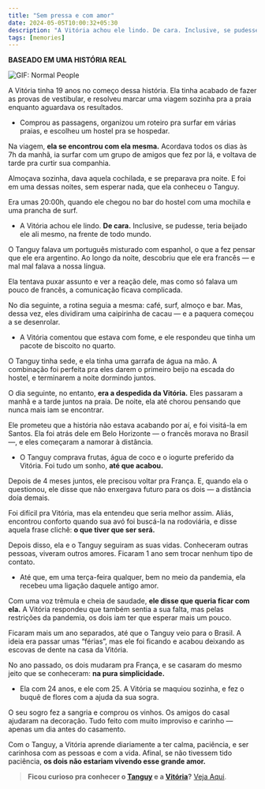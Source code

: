 ```yaml
---
title: "Sem pressa e com amor"
date: 2024-05-05T10:00:32+05:30
description: "A Vitória achou ele lindo. De cara. Inclusive, se pudesse, teria beijado ele ali mesmo, na frente de todo mundo."
tags: [memories]
---
```


**BASEADO EM UMA HISTÓRIA REAL**

![GIF: Normal People](https://substackcdn.com/image/fetch/w_1456,c_limit,f_auto,q_auto:good,fl_progressive:steep/https%3A%2F%2Fsubstack-post-media.s3.amazonaws.com%2Fpublic%2Fimages%2Fd14ee45a-17d8-4def-8015-05e17fd9d77c_540x350.gif)

A Vitória tinha 19 anos no começo dessa história. Ela tinha acabado de fazer as provas de vestibular, e resolveu marcar uma viagem sozinha pra a praia enquanto aguardava os resultados.

-   Comprou as passagens, organizou um roteiro pra surfar em várias praias, e escolheu um hostel pra se hospedar.
    

Na viagem,  **ela se encontrou com ela mesma.** Acordava todos os dias às 7h da manhã, ia surfar com um grupo de amigos que fez por lá, e voltava de tarde pra curtir sua companhia.

Almoçava sozinha, dava aquela cochilada, e se preparava pra noite. E foi em uma dessas noites, sem esperar nada, que ela conheceu o Tanguy.

Era umas 20:00h, quando ele chegou no bar do hostel com uma mochila e uma prancha de surf.

-   A Vitória achou ele lindo.  **De cara.**  Inclusive, se pudesse, teria beijado ele ali mesmo, na frente de todo mundo.
    

O Tanguy falava um português misturado com espanhol, o que a fez pensar que ele era argentino. Ao longo da noite, descobriu que ele era francês — e mal mal falava a nossa língua.

Ela tentava puxar assunto e ver a reação dele, mas como só falava um pouco de francês, a comunicação ficava complicada.

No dia seguinte, a rotina seguia a mesma: café, surf, almoço e bar. Mas, dessa vez, eles dividiram uma caipirinha de cacau — e a paquera começou a se desenrolar.

-   A Vitória comentou que estava com fome, e ele respondeu que tinha um pacote de biscoito no quarto.
    

O Tanguy tinha sede, e ela tinha uma garrafa de água na mão. A combinação foi perfeita pra eles darem o primeiro beijo na escada do hostel, e terminarem a noite dormindo juntos.

O dia seguinte, no entanto, **era a despedida da Vitória.** Eles passaram a manhã e a tarde juntos na praia. De noite, ela até chorou pensando que nunca mais iam se encontrar.

Ele prometeu que a história não estava acabando por aí, e foi visitá-la em Santos. Ela foi atrás dele em Belo Horizonte — o francês morava no Brasil —, e eles começaram a namorar à distância.

-   O Tanguy comprava frutas, água de coco e o iogurte preferido da Vitória. Foi tudo um sonho,  **até que acabou.**
    

Depois de 4 meses juntos, ele precisou voltar pra França. E, quando ela o questionou, ele disse que não enxergava futuro para os dois — a distância doía demais.

Foi difícil pra Vitória, mas ela entendeu que seria melhor assim. Aliás, encontrou conforto quando sua avó foi buscá-la na rodoviária, e disse aquela frase clichê:  **o que tiver que ser será.**

Depois disso, ela e o Tanguy seguiram as suas vidas. Conheceram outras pessoas, viveram outros amores. Ficaram 1 ano sem trocar nenhum tipo de contato.

-   Até que, em uma terça-feira qualquer, bem no meio da pandemia, ela recebeu uma ligação daquele antigo amor.
    

Com uma voz trêmula e cheia de saudade,  **ele disse que queria ficar com ela.** A Vitória respondeu que também sentia a sua falta, mas pelas restrições da pandemia, os dois iam ter que esperar mais um pouco.

Ficaram mais um ano separados, até que o Tanguy veio para o Brasil. A ideia era passar umas “férias”, mas ele foi ficando e acabou deixando as escovas de dente na casa da Vitória.

No ano passado, os dois mudaram pra França, e se casaram do mesmo jeito que se conheceram:  **na pura simplicidade.**

-   Ela com 24 anos, e ele com 25. A Vitória se maquiou sozinha, e fez o buquê de flores com a ajuda da sua sogra.
    

O seu sogro fez a sangria e comprou os vinhos. Os amigos do casal ajudaram na decoração. Tudo feito com muito improviso e carinho — apenas um dia antes do casamento.

Com o Tanguy, a Vitória aprende diariamente a ter calma, paciência, e ser carinhosa com as pessoas e com a vida. Afinal, se não tivessem tido paciência,  **os dois não estariam vivendo esse grande amor.**

>**Ficou curioso pra conhecer o [Tanguy](https://www.instagram.com/yann_le_terrier_/) e a [Vitória](https://www.instagram.com/domenesvi/)?** [Veja Aqui](./img/tanguy-e-vitoria.jpg).  
